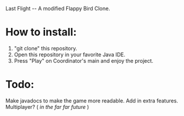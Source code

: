 Last Flight -- A modified Flappy Bird Clone.


<h1> How to install: </h1>

1. "git clone" this repository.
2. Open this repository in your favorite Java IDE.
3. Press "Play" on Coordinator's main and enjoy the project.

<h1> Todo: </h1>

Make javadocs to make the game more readable.
Add in extra features.
Multiplayer? (<i> in the far far future </i>)

